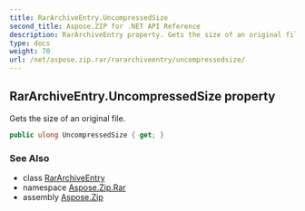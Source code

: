 ```yaml
---
title: RarArchiveEntry.UncompressedSize
second_title: Aspose.ZIP for .NET API Reference
description: RarArchiveEntry property. Gets the size of an original file
type: docs
weight: 70
url: /net/aspose.zip.rar/rararchiveentry/uncompressedsize/
---
```

## RarArchiveEntry.UncompressedSize property

Gets the size of an original file.

```csharp
public ulong UncompressedSize { get; }
```

### See Also

* class [RarArchiveEntry](../)
* namespace [Aspose.Zip.Rar](../../rararchiveentry/)
* assembly [Aspose.Zip](../../../)


